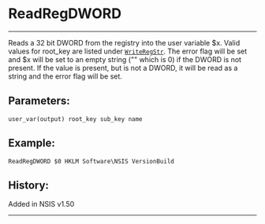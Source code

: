 # ReadRegDWORD

---

Reads a 32 bit DWORD from the registry into the user variable $x. Valid values for root_key are listed under [`WriteRegStr`][1]. The error flag will be set and $x will be set to an empty string ("" which is 0) if the DWORD is not present. If the value is present, but is not a DWORD, it will be read as a string and the error flag will be set.

## Parameters:

    user_var(output) root_key sub_key name

## Example:

	ReadRegDWORD $0 HKLM Software\NSIS VersionBuild

## History:

Added in NSIS v1.50

---

[1]: WriteRegStr.markdown